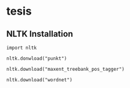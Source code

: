 tesis
=====


NLTK Installation
-----------------
`import nltk`

`nltk.donwload("punkt")`

`nltk.download("maxent_treebank_pos_tagger")`

`nltk.download("wordnet")`
